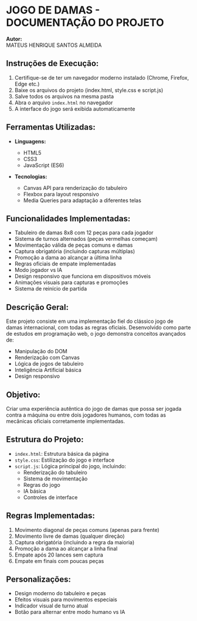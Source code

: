 # JOGO DE DAMAS - DOCUMENTAÇÃO DO PROJETO

**Autor:**  
MATEUS HENRIQUE SANTOS ALMEIDA

## Instruções de Execução:

1. Certifique-se de ter um navegador moderno instalado (Chrome, Firefox, Edge etc.)
2. Baixe os arquivos do projeto (index.html, style.css e script.js)
3. Salve todos os arquivos na mesma pasta
4. Abra o arquivo `index.html` no navegador
5. A interface do jogo será exibida automaticamente

## Ferramentas Utilizadas:

- **Linguagens:**
  - HTML5
  - CSS3
  - JavaScript (ES6)

- **Tecnologias:**
  - Canvas API para renderização do tabuleiro
  - Flexbox para layout responsivo
  - Media Queries para adaptação a diferentes telas

## Funcionalidades Implementadas:

- Tabuleiro de damas 8x8 com 12 peças para cada jogador
- Sistema de turnos alternados (peças vermelhas começam)
- Movimentação válida de peças comuns e damas
- Captura obrigatória (incluindo capturas múltiplas)
- Promoção a dama ao alcançar a última linha
- Regras oficiais de empate implementadas
- Modo jogador vs IA
- Design responsivo que funciona em dispositivos móveis
- Animações visuais para capturas e promoções
- Sistema de reinício de partida

## Descrição Geral: 

Este projeto consiste em uma implementação fiel do clássico jogo de damas internacional, com todas as regras oficiais. Desenvolvido como parte de estudos em programação web, o jogo demonstra conceitos avançados de:
- Manipulação do DOM
- Renderização com Canvas
- Lógica de jogos de tabuleiro
- Inteligência Artificial básica
- Design responsivo

## Objetivo: 

Criar uma experiência autêntica do jogo de damas que possa ser jogada contra a máquina ou entre dois jogadores humanos, com todas as mecânicas oficiais corretamente implementadas.

## Estrutura do Projeto:

- `index.html`: Estrutura básica da página
- `style.css`: Estilização do jogo e interface
- `script.js`: Lógica principal do jogo, incluindo:
  - Renderização do tabuleiro
  - Sistema de movimentação
  - Regras do jogo
  - IA básica
  - Controles de interface

## Regras Implementadas:

1. Movimento diagonal de peças comuns (apenas para frente)
2. Movimento livre de damas (qualquer direção)
3. Captura obrigatória (incluindo a regra da maioria)
4. Promoção a dama ao alcançar a linha final
5. Empate após 20 lances sem captura
6. Empate em finais com poucas peças

## Personalizações:

- Design moderno do tabuleiro e peças
- Efeitos visuais para movimentos especiais
- Indicador visual de turno atual
- Botão para alternar entre modo humano vs IA
